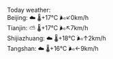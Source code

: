 Today weather:  
Beijing: ☁️ 🌡️+17°C 🌬️↙0km/h  
Tianjin: ⛅️  🌡️+17°C 🌬️↖7km/h  
Shijiazhuang: ☁️ 🌡️+18°C 🌬️↑2km/h  
Tangshan: ☁️ 🌡️+16°C 🌬️←9km/h  

